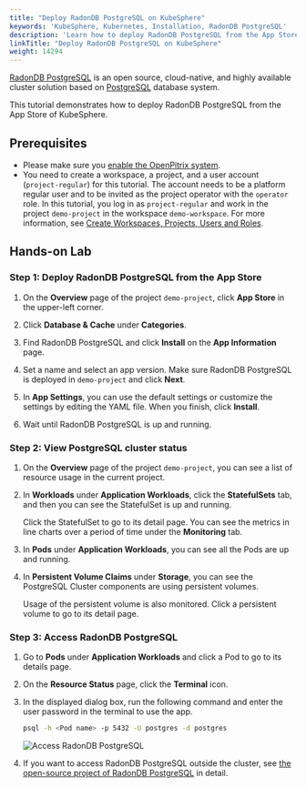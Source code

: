```yaml
---
title: "Deploy RadonDB PostgreSQL on KubeSphere"
keywords: 'KubeSphere, Kubernetes, Installation, RadonDB PostgreSQL'
description: 'Learn how to deploy RadonDB PostgreSQL from the App Store of KubeSphere and access its service.'
linkTitle: "Deploy RadonDB PostgreSQL on KubeSphere"
weight: 14294
---
```


[RadonDB PostgreSQL](https://github.com/radondb/radondb-postgresql-kubernetes) is an open source, cloud-native, and highly available cluster solution based on [PostgreSQL](https://postgresql.org) database system.

This tutorial demonstrates how to deploy RadonDB PostgreSQL from the App Store of KubeSphere.

## Prerequisites

- Please make sure you [enable the OpenPitrix system](../../../pluggable-components/app-store/).
- You need to create a workspace, a project, and a user account (`project-regular`) for this tutorial. The account needs to be a platform regular user and to be invited as the project operator with the `operator` role. In this tutorial, you log in as `project-regular` and work in the project `demo-project` in the workspace `demo-workspace`. For more information, see [Create Workspaces, Projects, Users and Roles](../../../quick-start/create-workspace-and-project/).

## Hands-on Lab

### Step 1: Deploy RadonDB PostgreSQL from the App Store

1. On the **Overview** page of the project `demo-project`, click **App Store** in the upper-left corner.

2. Click **Database & Cache** under **Categories**.

3. Find RadonDB PostgreSQL and click **Install** on the **App Information** page.

4. Set a name and select an app version. Make sure RadonDB PostgreSQL is deployed in `demo-project` and click **Next**.

5. In **App Settings**, you can use the default settings or customize the settings by editing the YAML file. When you finish, click **Install**.

6. Wait until RadonDB PostgreSQL is up and running.

### Step 2: View PostgreSQL cluster status

1. On the **Overview** page of the project `demo-project`, you can see a list of resource usage in the current project.

2. In **Workloads** under **Application Workloads**, click the **StatefulSets** tab, and then you can see the StatefulSet is up and running.

   Click the StatefulSet to go to its detail page. You can see the metrics in line charts over a period of time under the **Monitoring** tab.

3. In **Pods** under **Application Workloads**, you can see all the Pods are up and running.

4. In **Persistent Volume Claims** under **Storage**, you can see the PostgreSQL Cluster components are using persistent volumes.

   Usage of the persistent volume is also monitored. Click a persistent volume to go to its detail page.

### Step 3: Access RadonDB PostgreSQL

1. Go to **Pods** under **Application Workloads** and click a Pod to go to its details page.

2. On the **Resource Status** page, click the **Terminal** icon.

3. In the displayed dialog box, run the following command and enter the user password in the terminal to use the app.

   ```bash
   psql -h <Pod name> -p 5432 -U postgres -d postgres
   ```

   ![Access RadonDB PostgreSQL](/images/docs/v3.3/appstore/built-in-apps/radondb-postgresql-app/radondb-postgresql-service-terminal.png)

4. If you want to access RadonDB PostgreSQL outside the cluster, see [the open-source project of RadonDB PostgreSQL](https://github.com/radondb/radondb-postgresql-kubernetes) in detail.

